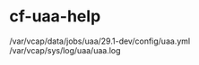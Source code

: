 cf-uaa-help
===========

/var/vcap/data/jobs/uaa/29.1-dev/config/uaa.yml
/var/vcap/sys/log/uaa/uaa.log

